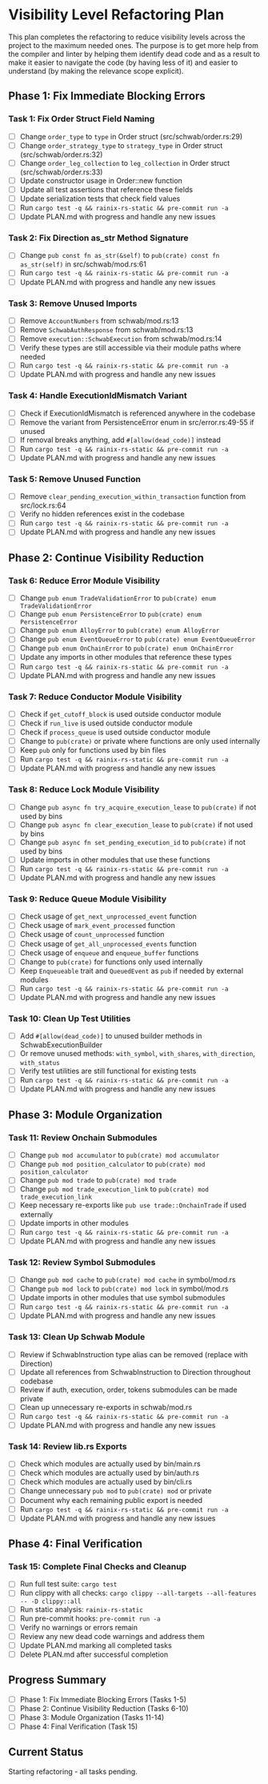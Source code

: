 # Visibility Level Refactoring Plan

This plan completes the refactoring to reduce visibility levels across the
project to the maximum needed ones. The purpose is to get more help from the
compiler and linter by helping them identify dead code and as a result to make
it easier to navigate the code (by having less of it) and easier to understand
(by making the relevance scope explicit).

## Phase 1: Fix Immediate Blocking Errors

### Task 1: Fix Order Struct Field Naming

- [ ] Change `order_type` to `type` in Order struct (src/schwab/order.rs:29)
- [ ] Change `order_strategy_type` to `strategy_type` in Order struct
      (src/schwab/order.rs:32)
- [ ] Change `order_leg_collection` to `leg_collection` in Order struct
      (src/schwab/order.rs:33)
- [ ] Update constructor usage in Order::new function
- [ ] Update all test assertions that reference these fields
- [ ] Update serialization tests that check field values
- [ ] Run `cargo test -q && rainix-rs-static && pre-commit run -a`
- [ ] Update PLAN.md with progress and handle any new issues

### Task 2: Fix Direction as_str Method Signature

- [ ] Change `pub const fn as_str(&self)` to `pub(crate) const fn as_str(self)`
      in src/schwab/mod.rs:61
- [ ] Run `cargo test -q && rainix-rs-static && pre-commit run -a`
- [ ] Update PLAN.md with progress and handle any new issues

### Task 3: Remove Unused Imports

- [ ] Remove `AccountNumbers` from schwab/mod.rs:13
- [ ] Remove `SchwabAuthResponse` from schwab/mod.rs:13
- [ ] Remove `execution::SchwabExecution` from schwab/mod.rs:14
- [ ] Verify these types are still accessible via their module paths where
      needed
- [ ] Run `cargo test -q && rainix-rs-static && pre-commit run -a`
- [ ] Update PLAN.md with progress and handle any new issues

### Task 4: Handle ExecutionIdMismatch Variant

- [ ] Check if ExecutionIdMismatch is referenced anywhere in the codebase
- [ ] Remove the variant from PersistenceError enum in src/error.rs:49-55 if
      unused
- [ ] If removal breaks anything, add `#[allow(dead_code)]` instead
- [ ] Run `cargo test -q && rainix-rs-static && pre-commit run -a`
- [ ] Update PLAN.md with progress and handle any new issues

### Task 5: Remove Unused Function

- [ ] Remove `clear_pending_execution_within_transaction` function from
      src/lock.rs:64
- [ ] Verify no hidden references exist in the codebase
- [ ] Run `cargo test -q && rainix-rs-static && pre-commit run -a`
- [ ] Update PLAN.md with progress and handle any new issues

## Phase 2: Continue Visibility Reduction

### Task 6: Reduce Error Module Visibility

- [ ] Change `pub enum TradeValidationError` to
      `pub(crate) enum TradeValidationError`
- [ ] Change `pub enum PersistenceError` to `pub(crate) enum PersistenceError`
- [ ] Change `pub enum AlloyError` to `pub(crate) enum AlloyError`
- [ ] Change `pub enum EventQueueError` to `pub(crate) enum EventQueueError`
- [ ] Change `pub enum OnChainError` to `pub(crate) enum OnChainError`
- [ ] Update any imports in other modules that reference these types
- [ ] Run `cargo test -q && rainix-rs-static && pre-commit run -a`
- [ ] Update PLAN.md with progress and handle any new issues

### Task 7: Reduce Conductor Module Visibility

- [ ] Check if `get_cutoff_block` is used outside conductor module
- [ ] Check if `run_live` is used outside conductor module
- [ ] Check if `process_queue` is used outside conductor module
- [ ] Change to `pub(crate)` or private where functions are only used internally
- [ ] Keep `pub` only for functions used by bin files
- [ ] Run `cargo test -q && rainix-rs-static && pre-commit run -a`
- [ ] Update PLAN.md with progress and handle any new issues

### Task 8: Reduce Lock Module Visibility

- [ ] Change `pub async fn try_acquire_execution_lease` to `pub(crate)` if not
      used by bins
- [ ] Change `pub async fn clear_execution_lease` to `pub(crate)` if not used by
      bins
- [ ] Change `pub async fn set_pending_execution_id` to `pub(crate)` if not used
      by bins
- [ ] Update imports in other modules that use these functions
- [ ] Run `cargo test -q && rainix-rs-static && pre-commit run -a`
- [ ] Update PLAN.md with progress and handle any new issues

### Task 9: Reduce Queue Module Visibility

- [ ] Check usage of `get_next_unprocessed_event` function
- [ ] Check usage of `mark_event_processed` function
- [ ] Check usage of `count_unprocessed` function
- [ ] Check usage of `get_all_unprocessed_events` function
- [ ] Check usage of `enqueue` and `enqueue_buffer` functions
- [ ] Change to `pub(crate)` for functions only used internally
- [ ] Keep `Enqueueable` trait and `QueuedEvent` as `pub` if needed by external
      modules
- [ ] Run `cargo test -q && rainix-rs-static && pre-commit run -a`
- [ ] Update PLAN.md with progress and handle any new issues

### Task 10: Clean Up Test Utilities

- [ ] Add `#[allow(dead_code)]` to unused builder methods in
      SchwabExecutionBuilder
- [ ] Or remove unused methods: `with_symbol`, `with_shares`, `with_direction`,
      `with_status`
- [ ] Verify test utilities are still functional for existing tests
- [ ] Run `cargo test -q && rainix-rs-static && pre-commit run -a`
- [ ] Update PLAN.md with progress and handle any new issues

## Phase 3: Module Organization

### Task 11: Review Onchain Submodules

- [ ] Change `pub mod accumulator` to `pub(crate) mod accumulator`
- [ ] Change `pub mod position_calculator` to
      `pub(crate) mod position_calculator`
- [ ] Change `pub mod trade` to `pub(crate) mod trade`
- [ ] Change `pub mod trade_execution_link` to
      `pub(crate) mod trade_execution_link`
- [ ] Keep necessary re-exports like `pub use trade::OnchainTrade` if used
      externally
- [ ] Update imports in other modules
- [ ] Run `cargo test -q && rainix-rs-static && pre-commit run -a`
- [ ] Update PLAN.md with progress and handle any new issues

### Task 12: Review Symbol Submodules

- [ ] Change `pub mod cache` to `pub(crate) mod cache` in symbol/mod.rs
- [ ] Change `pub mod lock` to `pub(crate) mod lock` in symbol/mod.rs
- [ ] Update imports in other modules that use symbol submodules
- [ ] Run `cargo test -q && rainix-rs-static && pre-commit run -a`
- [ ] Update PLAN.md with progress and handle any new issues

### Task 13: Clean Up Schwab Module

- [ ] Review if SchwabInstruction type alias can be removed (replace with
      Direction)
- [ ] Update all references from SchwabInstruction to Direction throughout
      codebase
- [ ] Review if auth, execution, order, tokens submodules can be made private
- [ ] Clean up unnecessary re-exports in schwab/mod.rs
- [ ] Run `cargo test -q && rainix-rs-static && pre-commit run -a`
- [ ] Update PLAN.md with progress and handle any new issues

### Task 14: Review lib.rs Exports

- [ ] Check which modules are actually used by bin/main.rs
- [ ] Check which modules are actually used by bin/auth.rs
- [ ] Check which modules are actually used by bin/cli.rs
- [ ] Change unnecessary `pub mod` to `pub(crate) mod` or private
- [ ] Document why each remaining public export is needed
- [ ] Run `cargo test -q && rainix-rs-static && pre-commit run -a`
- [ ] Update PLAN.md with progress and handle any new issues

## Phase 4: Final Verification

### Task 15: Complete Final Checks and Cleanup

- [ ] Run full test suite: `cargo test`
- [ ] Run clippy with all checks:
      `cargo clippy --all-targets --all-features -- -D clippy::all`
- [ ] Run static analysis: `rainix-rs-static`
- [ ] Run pre-commit hooks: `pre-commit run -a`
- [ ] Verify no warnings or errors remain
- [ ] Review any new dead code warnings and address them
- [ ] Update PLAN.md marking all completed tasks
- [ ] Delete PLAN.md after successful completion

## Progress Summary

- [ ] Phase 1: Fix Immediate Blocking Errors (Tasks 1-5)
- [ ] Phase 2: Continue Visibility Reduction (Tasks 6-10)
- [ ] Phase 3: Module Organization (Tasks 11-14)
- [ ] Phase 4: Final Verification (Task 15)

## Current Status

Starting refactoring - all tasks pending.
